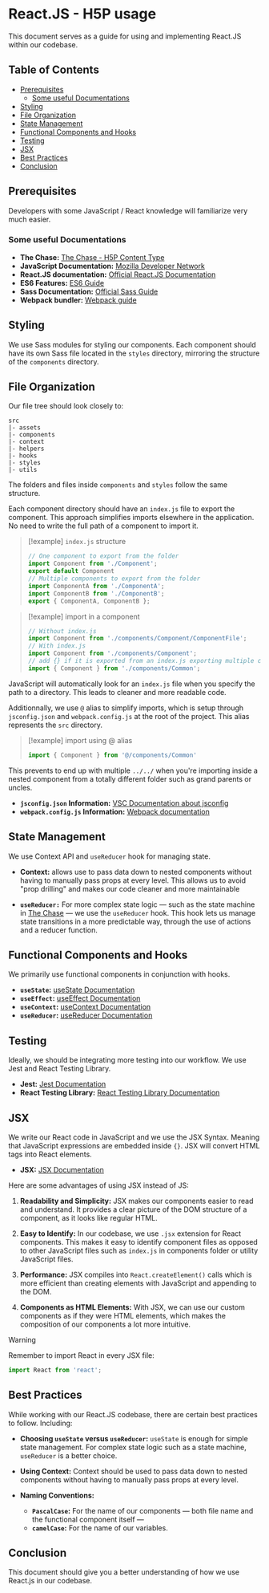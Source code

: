 # React.JS - H5P usage
This document serves as a guide for using and implementing React.JS within our codebase.

## Table of Contents
- [Prerequisites](#prerequisites)
	- [Some useful Documentations](#some-useful-documentations)
- [Styling](#styling)
- [File Organization](#file-organization)
- [State Management](#state-management)
- [Functional Components and Hooks](#functional-components-and-hooks)
- [Testing](#testing)
- [JSX](#jsx)
- [Best Practices](#best-practices)
- [Conclusion](#conclusion)

## Prerequisites
Developers with some JavaScript / React knowledge will familiarize very much easier.

### Some useful Documentations
- **The Chase:** [The Chase - H5P Content Type](https://github.com/h5p/h5p-chase)
- **JavaScript Documentation:** [Mozilla Developer Network](https://developer.mozilla.org/en-US/docs/Web/JavaScript/Guide)
- **React.JS documentation:** [Official React.JS Documentation](https://reactjs.org/tutorial/tutorial.html)
- **ES6 Features:** [ES6 Guide](http://es6-features.org)
- **Sass Documentation:** [Official Sass Guide](https://sass-lang.com/guide)
- **Webpack bundler:** [Webpack guide](https://webpack.js.org/guides/getting-started/)

## Styling
We use Sass modules for styling our components. Each component should have its own Sass file located in the `styles` directory, mirroring the structure of the `components` directory.

## File Organization
Our file tree should look closely to:
```
src
|- assets
|- components
|- context
|- helpers
|- hooks
|- styles
|- utils
```

The folders and files inside `components` and `styles` follow the same structure.

Each component directory should have an `index.js` file to export the component. This approach simplifies imports elsewhere in the application. No need to write the full path of a component to import it.

> [!example] `index.js` structure
> ```jsx
> // One component to export from the folder
> import Component from './Component';
> export default Component
> // Multiple components to export from the folder
> import ComponentA from './ComponentA';
> import ComponentB from './ComponentB';
> export { ComponentA, ComponentB };

> [!example] import in a component
> ```jsx
> // Without index.js
> import Component from './components/Component/ComponentFile';
> // With index.js
> import Component from './components/Component';
> // add {} if it is exported from an index.js exporting multiple component
> import { Component } from './components/Common';

JavaScript will automatically look for an `index.js` file when you specify the path to a directory. This leads to cleaner and more readable code.

Additionnally, we use `@` alias to simplify imports, which is setup through `jsconfig.json` and `webpack.config.js` at the root of the project. This alias represents the `src` directory.

>[!example] import using @ alias
>```jsx
>import { Component } from '@/components/Common'

This prevents to end up with multiple `../../` when you're importing inside a nested component from a totally different folder such as grand parents or uncles.

- **`jsconfig.json` Information:** [VSC Documentation about jsconfig](https://code.visualstudio.com/docs/languages/jsconfig)
- **`webpack.config.js` Information:** [Webpack documentation](https://webpack.js.org/configuration/resolve/)

## State Management
We use Context API and `useReducer` hook for managing state. 

- **Context:**
	allows use to pass data down to nested components without having to manually pass props at every level. This allows us to avoid "prop drilling" and makes our code cleaner and more maintainable
	
- **`useReducer:`**
	For more complex state logic — such as the state machine in [The Chase](https://github.com/h5p/h5p-chase) — we use the `useReducer` hook. This hook lets us manage state transitions in a more predictable way, through the use of actions and a reducer function.
	

## Functional Components and Hooks
We primarily use functional components in conjunction with hooks.

- **`useState`:** [useState Documentation](https://react.dev/reference/react/useState)
- **`useEffect`:** [useEffect Documentation](https://react.dev/reference/react/useEffect)
- **`useContext`:** [useContext Documentation](https://react.dev/reference/react/useContext)
- **`useReducer`:** [useReducer Documentation](https://react.dev/reference/react/useReducer)

## Testing
Ideally, we should be integrating more testing into our workflow. We use Jest and React Testing Library.

- **Jest:** [Jest Documentation](https://jestjs.io/docs/en/getting-started)
- **React Testing Library:** [React Testing Library Documentation](https://testing-library.com/docs/react-testing-library/intro/)

## JSX
We write our React code in JavaScript and we use the JSX Syntax.
Meaning that JavaScript expressions are embedded inside `{}`. JSX will convert HTML tags into React elements. 

- **JSX:** [JSX Documentation](https://react.dev/learn/writing-markup-with-jsx)

Here are some advantages of using JSX instead of JS:
1. **Readability and Simplicity:** JSX makes our components easier to read and understand. It provides a clear picture of the DOM structure of a component, as it looks like regular HTML.

2. **Easy to Identify:** In our codebase, we use `.jsx` extension for React components. This makes it easy to identify component files as opposed to other JavaScript files such as `index.js` in components folder or utility JavaScript files.

3. **Performance:** JSX compiles into `React.createElement()` calls which is more efficient than creating elements with JavaScript and appending to the DOM.

4. **Components as HTML Elements:** With JSX, we can use our custom components as if they were HTML elements, which makes the composition of our components a lot more intuitive.

> [!warning]
> Remember to import React in every JSX file:
> ```jsx
> import React from 'react';

## Best Practices
While working with our React.JS codebase, there are certain best practices to follow. Including:

- **Choosing `useState` versus `useReducer`:** 
	`useState` is enough for simple state management. For complex state logic such as a state machine, `useReducer` is a better choice.
	
- **Using Context:**
	Context should be used to pass data down to nested components without having to manually pass props at every level.
	
- **Naming Conventions:** 
	- **`PascalCase`:** For the name of our components — both file name and the functional component itself —
	- **`camelCase`:** For the name of our variables.

## Conclusion
This document should give you a better understanding of how we use React.js in our codebase.
